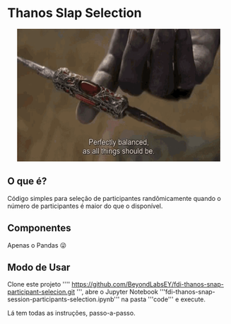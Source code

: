 # Thanos Slap Selection

 <p align="center">
  <img width="460" height="300" src="https://github.com/BeyondLabsEY/fdi-thanos-snap-participant-selecion/blob/master/code/thanos.gif">
</p>

## O que é?

Código simples para seleção de participantes randômicamente quando o número de participantes é maior do que o disponível.

## Componentes

Apenas o Pandas 😜

## Modo de Usar

Clone este projeto '''' https://github.com/BeyondLabsEY/fdi-thanos-snap-participant-selecion.git ''', abre o Jupyter Notebook '''fdi-thanos-snap-session-participants-selection.ipynb''' na pasta '''code''' e execute.

Lá tem todas as instruções, passo-a-passo.
